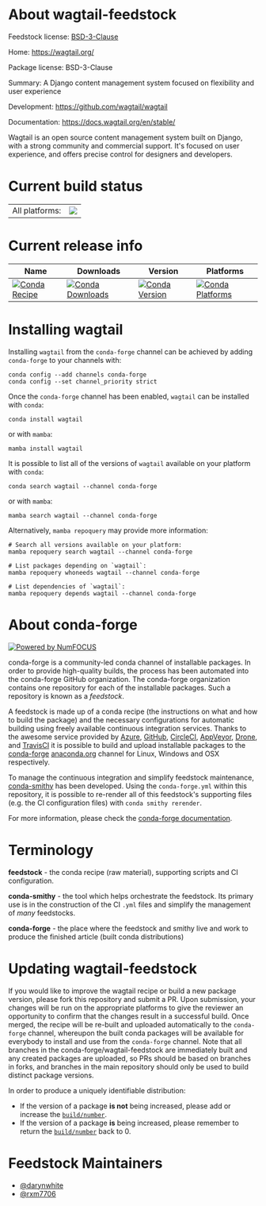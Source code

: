 About wagtail-feedstock
=======================

Feedstock license: [BSD-3-Clause](https://github.com/conda-forge/wagtail-feedstock/blob/main/LICENSE.txt)

Home: https://wagtail.org/

Package license: BSD-3-Clause

Summary: A Django content management system focused on flexibility and user experience

Development: https://github.com/wagtail/wagtail

Documentation: https://docs.wagtail.org/en/stable/

Wagtail is an open source content management system built on Django, with a strong community and commercial support.
It's focused on user experience, and offers precise control for designers and developers.

Current build status
====================


<table><tr><td>All platforms:</td>
    <td>
      <a href="https://dev.azure.com/conda-forge/feedstock-builds/_build/latest?definitionId=5231&branchName=main">
        <img src="https://dev.azure.com/conda-forge/feedstock-builds/_apis/build/status/wagtail-feedstock?branchName=main">
      </a>
    </td>
  </tr>
</table>

Current release info
====================

| Name | Downloads | Version | Platforms |
| --- | --- | --- | --- |
| [![Conda Recipe](https://img.shields.io/badge/recipe-wagtail-green.svg)](https://anaconda.org/conda-forge/wagtail) | [![Conda Downloads](https://img.shields.io/conda/dn/conda-forge/wagtail.svg)](https://anaconda.org/conda-forge/wagtail) | [![Conda Version](https://img.shields.io/conda/vn/conda-forge/wagtail.svg)](https://anaconda.org/conda-forge/wagtail) | [![Conda Platforms](https://img.shields.io/conda/pn/conda-forge/wagtail.svg)](https://anaconda.org/conda-forge/wagtail) |

Installing wagtail
==================

Installing `wagtail` from the `conda-forge` channel can be achieved by adding `conda-forge` to your channels with:

```
conda config --add channels conda-forge
conda config --set channel_priority strict
```

Once the `conda-forge` channel has been enabled, `wagtail` can be installed with `conda`:

```
conda install wagtail
```

or with `mamba`:

```
mamba install wagtail
```

It is possible to list all of the versions of `wagtail` available on your platform with `conda`:

```
conda search wagtail --channel conda-forge
```

or with `mamba`:

```
mamba search wagtail --channel conda-forge
```

Alternatively, `mamba repoquery` may provide more information:

```
# Search all versions available on your platform:
mamba repoquery search wagtail --channel conda-forge

# List packages depending on `wagtail`:
mamba repoquery whoneeds wagtail --channel conda-forge

# List dependencies of `wagtail`:
mamba repoquery depends wagtail --channel conda-forge
```


About conda-forge
=================

[![Powered by
NumFOCUS](https://img.shields.io/badge/powered%20by-NumFOCUS-orange.svg?style=flat&colorA=E1523D&colorB=007D8A)](https://numfocus.org)

conda-forge is a community-led conda channel of installable packages.
In order to provide high-quality builds, the process has been automated into the
conda-forge GitHub organization. The conda-forge organization contains one repository
for each of the installable packages. Such a repository is known as a *feedstock*.

A feedstock is made up of a conda recipe (the instructions on what and how to build
the package) and the necessary configurations for automatic building using freely
available continuous integration services. Thanks to the awesome service provided by
[Azure](https://azure.microsoft.com/en-us/services/devops/), [GitHub](https://github.com/),
[CircleCI](https://circleci.com/), [AppVeyor](https://www.appveyor.com/),
[Drone](https://cloud.drone.io/welcome), and [TravisCI](https://travis-ci.com/)
it is possible to build and upload installable packages to the
[conda-forge](https://anaconda.org/conda-forge) [anaconda.org](https://anaconda.org/)
channel for Linux, Windows and OSX respectively.

To manage the continuous integration and simplify feedstock maintenance,
[conda-smithy](https://github.com/conda-forge/conda-smithy) has been developed.
Using the ``conda-forge.yml`` within this repository, it is possible to re-render all of
this feedstock's supporting files (e.g. the CI configuration files) with ``conda smithy rerender``.

For more information, please check the [conda-forge documentation](https://conda-forge.org/docs/).

Terminology
===========

**feedstock** - the conda recipe (raw material), supporting scripts and CI configuration.

**conda-smithy** - the tool which helps orchestrate the feedstock.
                   Its primary use is in the construction of the CI ``.yml`` files
                   and simplify the management of *many* feedstocks.

**conda-forge** - the place where the feedstock and smithy live and work to
                  produce the finished article (built conda distributions)


Updating wagtail-feedstock
==========================

If you would like to improve the wagtail recipe or build a new
package version, please fork this repository and submit a PR. Upon submission,
your changes will be run on the appropriate platforms to give the reviewer an
opportunity to confirm that the changes result in a successful build. Once
merged, the recipe will be re-built and uploaded automatically to the
`conda-forge` channel, whereupon the built conda packages will be available for
everybody to install and use from the `conda-forge` channel.
Note that all branches in the conda-forge/wagtail-feedstock are
immediately built and any created packages are uploaded, so PRs should be based
on branches in forks, and branches in the main repository should only be used to
build distinct package versions.

In order to produce a uniquely identifiable distribution:
 * If the version of a package **is not** being increased, please add or increase
   the [``build/number``](https://docs.conda.io/projects/conda-build/en/latest/resources/define-metadata.html#build-number-and-string).
 * If the version of a package **is** being increased, please remember to return
   the [``build/number``](https://docs.conda.io/projects/conda-build/en/latest/resources/define-metadata.html#build-number-and-string)
   back to 0.

Feedstock Maintainers
=====================

* [@darynwhite](https://github.com/darynwhite/)
* [@rxm7706](https://github.com/rxm7706/)

